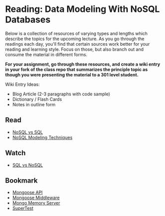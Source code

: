 # Reading: Data Modeling With NoSQL Databases

Below is a collection of resources of varying types and lengths which describe the topics for the upcoming lecture. As you go through the readings each day, you'll find that certain sources work better for your reading and learning style. Focus on those, but also branch out and consume the material in different forms.

**For your assignment, go through these resources, and create a wiki entry in your fork of the class repo that summarizes the principle topic as though you were presenting the material to a 301 level student.**

Wiki Entry Ideas:

-   Blog Article (2-3 paragraphs with code sample)
-   Dictionary / Flash Cards
-   Notes in outline form

## Read

-   [NoSQL vs SQL](https://www.thegeekstuff.com/2014/01/sql-vs-nosql-db/?utm_source=tuicool)
-   [NoSQL Modeling Techniques](https://highlyscalable.wordpress.com/2012/03/01/nosql-data-modeling-techniques/)

## Watch

-   [SQL vs NoSQL](https://www.youtube.com/watch?v=ZS_kXvOeQ5Y)

## Bookmark

-   [Mongoose API](https://mongoosejs.com/docs/api.html#Model)
-   [Mongoose Middleware](https://mongoosejs.com/docs/middleware.html)
-   [Mongo Memory Server](https://www.npmjs.com/package/mongodb-memory-server)
-   [SuperTest](https://github.com/visionmedia/supertest)

